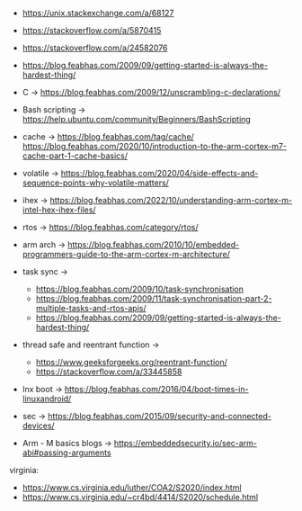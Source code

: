 - https://unix.stackexchange.com/a/68127
- https://stackoverflow.com/a/5870415
- https://stackoverflow.com/a/24582076
- https://blog.feabhas.com/2009/09/getting-started-is-always-the-hardest-thing/

- C -> https://blog.feabhas.com/2009/12/unscrambling-c-declarations/
- Bash scripting -> https://help.ubuntu.com/community/Beginners/BashScripting
- cache -> https://blog.feabhas.com/tag/cache/ https://blog.feabhas.com/2020/10/introduction-to-the-arm-cortex-m7-cache-part-1-cache-basics/
- volatile -> https://blog.feabhas.com/2020/04/side-effects-and-sequence-points-why-volatile-matters/
- ihex -> https://blog.feabhas.com/2022/10/understanding-arm-cortex-m-intel-hex-ihex-files/
- rtos -> https://blog.feabhas.com/category/rtos/
- arm arch -> https://blog.feabhas.com/2010/10/embedded-programmers-guide-to-the-arm-cortex-m-architecture/
- task sync ->
    - https://blog.feabhas.com/2009/10/task-synchronisation
    - https://blog.feabhas.com/2009/11/task-synchronisation-part-2-multiple-tasks-and-rtos-apis/
    - https://blog.feabhas.com/2009/09/getting-started-is-always-the-hardest-thing/
- thread safe and reentrant function ->
    - https://www.geeksforgeeks.org/reentrant-function/
    - https://stackoverflow.com/a/33445858
- lnx boot -> https://blog.feabhas.com/2016/04/boot-times-in-linuxandroid/
- sec -> https://blog.feabhas.com/2015/09/security-and-connected-devices/
- Arm - M basics blogs -> https://embeddedsecurity.io/sec-arm-abi#passing-arguments

virginia:
- https://www.cs.virginia.edu/luther/COA2/S2020/index.html
- https://www.cs.virginia.edu/~cr4bd/4414/S2020/schedule.html